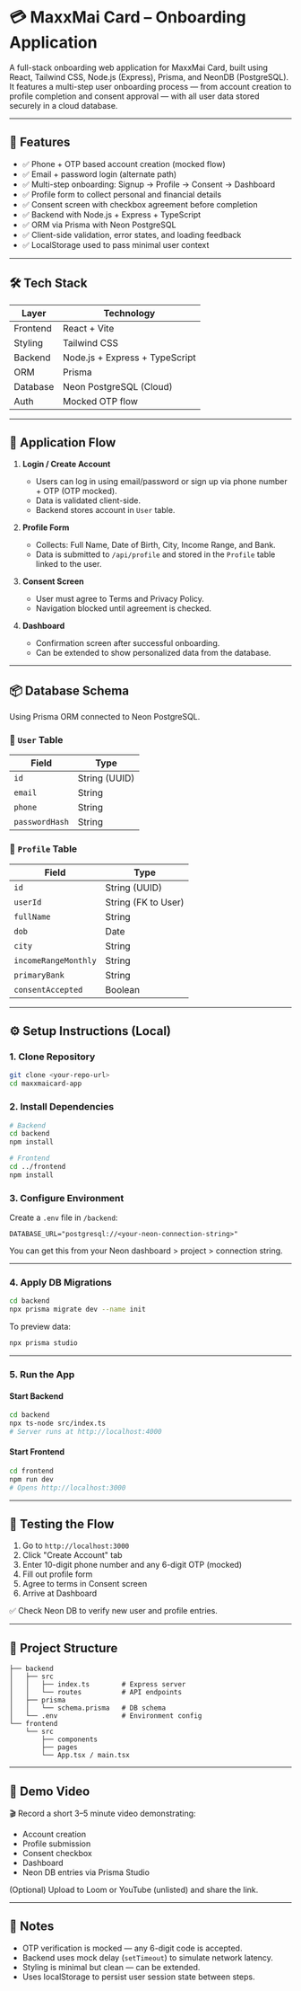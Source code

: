 # 💳 MaxxMai Card – Onboarding Application

A full-stack onboarding web application for MaxxMai Card, built using React, Tailwind CSS, Node.js (Express), Prisma, and NeonDB (PostgreSQL). It features a multi-step user onboarding process — from account creation to profile completion and consent approval — with all user data stored securely in a cloud database.

---

## 🚀 Features

- ✅ Phone + OTP based account creation (mocked flow)
- ✅ Email + password login (alternate path)
- ✅ Multi-step onboarding: Signup → Profile → Consent → Dashboard
- ✅ Profile form to collect personal and financial details
- ✅ Consent screen with checkbox agreement before completion
- ✅ Backend with Node.js + Express + TypeScript
- ✅ ORM via Prisma with Neon PostgreSQL
- ✅ Client-side validation, error states, and loading feedback
- ✅ LocalStorage used to pass minimal user context

---

## 🛠️ Tech Stack

| Layer      | Technology               |
|------------|---------------------------|
| Frontend   | React + Vite              |
| Styling    | Tailwind CSS              |
| Backend    | Node.js + Express + TypeScript |
| ORM        | Prisma                    |
| Database   | Neon PostgreSQL (Cloud)   |
| Auth       | Mocked OTP flow           |

---

## 🧭 Application Flow

1. **Login / Create Account**
   - Users can log in using email/password or sign up via phone number + OTP (OTP mocked).
   - Data is validated client-side.
   - Backend stores account in `User` table.

2. **Profile Form**
   - Collects: Full Name, Date of Birth, City, Income Range, and Bank.
   - Data is submitted to `/api/profile` and stored in the `Profile` table linked to the user.

3. **Consent Screen**
   - User must agree to Terms and Privacy Policy.
   - Navigation blocked until agreement is checked.

4. **Dashboard**
   - Confirmation screen after successful onboarding.
   - Can be extended to show personalized data from the database.

---

## 📦 Database Schema

Using Prisma ORM connected to Neon PostgreSQL.

### 🧑 `User` Table

| Field        | Type          |
|--------------|---------------|
| `id`         | String (UUID) |
| `email`      | String        |
| `phone`      | String        |
| `passwordHash` | String      |

### 🧾 `Profile` Table

| Field                | Type          |
|---------------------|---------------|
| `id`                | String (UUID) |
| `userId`            | String (FK to User) |
| `fullName`          | String        |
| `dob`               | Date          |
| `city`              | String        |
| `incomeRangeMonthly`| String        |
| `primaryBank`       | String        |
| `consentAccepted`   | Boolean       |

---

## ⚙️ Setup Instructions (Local)

### 1. Clone Repository

```bash
git clone <your-repo-url>
cd maxxmaicard-app
```

### 2. Install Dependencies

```bash
# Backend
cd backend
npm install

# Frontend
cd ../frontend
npm install
```

### 3. Configure Environment

Create a `.env` file in `/backend`:

```env
DATABASE_URL="postgresql://<your-neon-connection-string>"
```

You can get this from your Neon dashboard > project > connection string.

---

### 4. Apply DB Migrations

```bash
cd backend
npx prisma migrate dev --name init
```

To preview data:

```bash
npx prisma studio
```

---

### 5. Run the App

#### Start Backend

```bash
cd backend
npx ts-node src/index.ts
# Server runs at http://localhost:4000
```

#### Start Frontend

```bash
cd frontend
npm run dev
# Opens http://localhost:3000
```

---

## 🧪 Testing the Flow

1. Go to `http://localhost:3000`
2. Click "Create Account" tab
3. Enter 10-digit phone number and any 6-digit OTP (mocked)
4. Fill out profile form
5. Agree to terms in Consent screen
6. Arrive at Dashboard

✅ Check Neon DB to verify new user and profile entries.

---

## 📂 Project Structure

```
├── backend
│   ├── src
│   │   ├── index.ts        # Express server
│   │   └── routes          # API endpoints
│   ├── prisma
│   │   └── schema.prisma   # DB schema
│   └── .env                # Environment config
└── frontend
    └── src
        ├── components
        ├── pages
        └── App.tsx / main.tsx
```

---

## 🎥 Demo Video

🎬 Record a short 3–5 minute video demonstrating:
- Account creation
- Profile submission
- Consent checkbox
- Dashboard
- Neon DB entries via Prisma Studio

(Optional) Upload to Loom or YouTube (unlisted) and share the link.

---


## 🙌 Notes

- OTP verification is mocked — any 6-digit code is accepted.
- Backend uses mock delay (`setTimeout`) to simulate network latency.
- Styling is minimal but clean — can be extended.
- Uses localStorage to persist user session state between steps.

